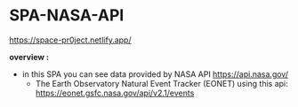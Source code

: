 # SPA-NASA-API
https://space-pr0ject.netlify.app/

**overview :**

  * in this SPA you can see data provided by NASA API https://api.nasa.gov/
      * The Earth Observatory Natural Event Tracker (EONET) using this api: https://eonet.gsfc.nasa.gov/api/v2.1/events
  
